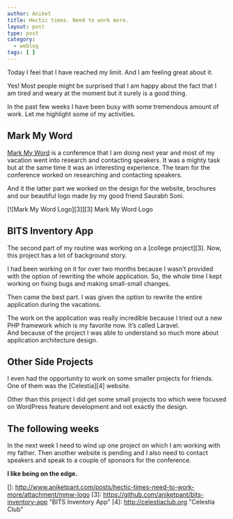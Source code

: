 ```yaml
---
author: Aniket
title: Hectic times. Need to work more.
layout: post
type: post
category:
  - weblog
tags: [ ]
---
```

Today I feel that I have reached my limit. And I am feeling great about it.

Yes! Most people might be surprised that I am happy about the fact that I am tired and weary at the moment but it surely is a good thing.

In the past few weeks I have been busy with some tremendous amount of work. Let me highlight some of my activities.

## Mark My Word

[Mark My Word][1] is a conference that I am doing next year and most of my vacation went into research and contacting speakers. It was a mighty task but at the same time it was an interesting experience. The team for the conference worked on researching and contacting speakers.

And it the latter part we worked on the design for the website, brochures and our beautiful logo made by my good friend Saurabh Soni.

[![Mark My Word Logo][3]][3]
Mark My Word Logo

## BITS Inventory App

The second part of my routine was working on a [college project][3]. Now, this project has a lot of background story.

I had been working on it for over two months because I wasn’t provided with the option of rewriting the whole application. So, the whole time I kept working on fixing bugs and making small-small changes.

Then came the best part. I was given the option to rewrite the entire application during the vacations.

The work on the application was really incredible because I tried out a new PHP framework which is my favorite now. It’s called Laravel.  
And because of the project I was able to understand so much more about application architecture design.

## Other Side Projects

I even had the opportunity to work on some smaller projects for friends. One of them was the [Celestia][4] website.

Other than this project I did get some small projects too which were focused on WordPress feature development and not exactly the design.

## The following weeks

In the next week I need to wind up one project on which I am working with my father. Then another website is pending and I also need to contact speakers and speak to a couple of sponsors for the conference.

**I like being on the edge.**

 [1]: http://markmyword.in "Mark My Word Conference"
 []: http://www.aniketpant.com/posts/hectic-times-need-to-work-more/attachment/mmw-logo
 [3]: https://github.com/aniketpant/bits-inventory-app "BITS Inventory App"
 [4]: http://celestiaclub.org "Celestia Club"